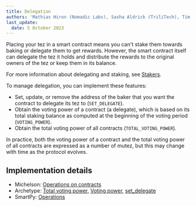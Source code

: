 ```yaml
---
title: Delegation
authors: 'Mathias Hiron (Nomadic Labs), Sasha Aldrick (TriliTech), Tim McMackin (TriliTech)'
last_update:
  date: 5 October 2023
---
```


Placing your tez in a smart contract means you can't stake them towards baking or delegate them to get rewards.
However, the smart contract itself can delegate the tez it holds and  distribute the rewards to the original owners of the tez or keep them in its balance.

For more information about delegating and staking, see [Stakers](/architecture/stakers).

To manage delegation, you can implement these features:

- Set, update, or remove the address of the baker that you want the contract to delegate its tez to (`SET_DELEGATE`).
- Obtain the voting power of a contract (a delegate), which is based on its total staking balance as computed at the beginning of the voting period (`VOTING_POWER`).
- Obtain the total voting power of all contracts (`TOTAL_VOTING_POWER`).

In practice, both the voting power of a contract and the total voting power of all contracts are expressed as a number of mutez, but this may change with time as the protocol evolves.

## Implementation details

- Michelson: [Operations on contracts](https://tezos.gitlab.io/active/michelson.html#operations-on-contracts)
- Archetype: [Total voting power](https://archetype-lang.org/docs/reference/expressions/constants#total_voting_power), [Voting power](https://archetype-lang.org/docs/reference/expressions/builtins#voting_power%28k%20:%20key_hash%29), [set_delegate](https://archetype-lang.org/docs/reference/expressions/builtins#set_delegate%28opkh%20:%20option%3Ckey_hash%3E%29)
- SmartPy: [Operations](https://smartpy.io/manual/syntax/operations)
